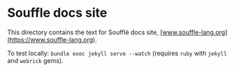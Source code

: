 # Souffle docs site

This directory contains the text for Soufflé docs site, [www.souffle-lang.org](https://www.souffle-lang.org).

To test locally: `bundle exec jekyll serve --watch` (requires `ruby` with `jekyll` and `webrick` gems).
